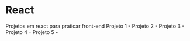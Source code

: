 # React
Projetos em react para praticar front-end
Projeto 1 - 
Projeto 2 - 
Projeto 3 - 
Projeto 4 - 
Projeto 5 - 


